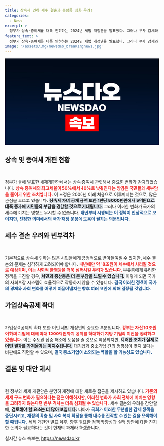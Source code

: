 ```yaml
---
title: 상속세 인하 세수 결손과 불평등 심화 우려!
categories:
  - News
excerpt: >
  정부가 상속·증여세를 대폭 인하하는 2024년 세법 개정안을 발표했다. 그러나 부자 감세와 세수 결손 우려가 커지며, 빈부격차 심화 논란이 일고 있다. 실질적인 경제 회복과 공정성 확보가 필요한 시점이다. 클릭하여 자세히 확인해보세요!
feature_text: >
  정부가 상속·증여세를 대폭 인하하는 2024년 세법 개정안을 발표했다. 그러나 부자 감세와 세수 결손 우려가 커지며, 빈부격차 심화 논란이 일고 있다. 실질적인 경제 회복과 공정성 확보가 필요한 시점이다. 클릭하여 자세히 확인해보세요!
image: '/assets/img/newsdao_breakingnews.jpg'
---
```


<p><img src="/assets/img/newsdao_breakingnews.jpg" alt="flaretime 속보" /></p>

<h2 data-ke-size="size26">상속 및 증여세 개편 현황</h2>

<p data-ke-size="size16">&nbsp;</p>

<p>정부가 올해 발표한 세제개편안에서는 상속·증여세 관련해서 중요한 변화가 감지되었습니다. <b><span style="color: #ee2323;">상속·증여세의 최고세율이 50%에서 40%로 낮춰진다는 방침은 국민들의 세부담을 줄이기 위한 조치입니다.</span></b> 이 조정은 2000년 이래 처음으로 이루어지는 것으로, 많은 관심을 모으고 있습니다. <b><span style="background-color: #21538527;">상속세 자녀 공제 금액 또한 1인당 5000만원에서 5억원으로 대폭 증가해 시민들의 부담을 경감할 것으로 기대됩니다.</span></b> 그러나 이러한 변화가 국가의 세수에 미치는 영향도 무시할 수 없습니다. <b><span style="color: #1a5490;">내년부터 시행되는 이 정책이 인상적으로 보이지만, 진정한 의미에서의 국가 재정 운용에 도움이 될지는 의문입니다.</span></b></p>

<h2 data-ke-size="size26">세수 결손 우려와 빈부격차</h2>

<p data-ke-size="size16">&nbsp;</p>

<p>기본적으로 상속세 인하는 많은 시민들에게 긍정적으로 받아들여질 수 있지만, 세수 결손의 문제는 심각하게 고려되어야 합니다. <b><span style="color: #ee2323;">내년에만 약 18조원이 세수에서 사라질 것으로 예상되며, 이는 사회적 불평등을 더욱 심화시킬 우려가 있습니다.</span></b> 부유층에게 유리한 정책을 추진할 경우, <b><span style="background-color: #21538527;">서민과 중산층은 더 큰 부담을 느낄 수 있습니다.</span></b> 이렇게 되면 국가의 사회보장 시스템이 효율적으로 작동하지 않을 수 있습니다. <b><span style="color: #1a5490;">결국 이러한 정책이 국가의 경제와 사회 변화를 어떻게 이끌어낼지는 향후 여러 요인에 의해 결정될 것입니다.</span></b></p>

<h2 data-ke-size="size26">가업상속공제 확대</h2>

<p data-ke-size="size16">&nbsp;</p>

<p>가업상속공제의 확대 또한 이번 세법 개정안의 중요한 부분입니다. <b><span style="color: #ee2323;">정부는 자산 10조원 이하의 기업에 대해 최대 1200억원까지 공제를 확대하여 지방 기업의 이전을 장려하고 있습니다.</span></b> 이는 수도권 집중 해소에 도움을 줄 것으로 예상되지만, <b><span style="background-color: #21538527;">이러한 조치가 실제로 어떤 결과를 가져올지는 미지수입니다.</span></b> 대기업과 중소기업 간의 형평성이 맞지 않다는 비판에도 직면할 수 있으며, <b><span style="color: #1a5490;">결국 중소기업이 소외되는 역할을 할 가능성도 있습니다.</span></b></p>

<h2 data-ke-size="size26">결론 및 대안 제시</h2>

<p data-ke-size="size16">&nbsp;</p>

<p>현 정부의 세제 개편안은 분명히 재정에 대한 새로운 접근을 제시하고 있습니다. <b><span style="color: #ee2323;">기존의 세제 구조 변화가 필요하다는 점은 이해하지만, 이러한 변화가 사회 전체에 미치는 영향을 고려하지 않는다면 빈부 격차는 더욱 심화될 수 있습니다.</span></b> 세수 결손의 우려를 감안할 때, <b><span style="background-color: #21538527;">검토해야 할 요소는 더 많아 보입니다.</span></b> 나아가 <b><span style="color: #1a5490;">국회가 이러한 무분별한 감세 정책을 중단시키고, 재정의 확충 및 사회 복지 확장을 통해 내수를 진작할 수 있는 길을 모색해야 할 때입니다.</span></b> 세제 개편안 발표 이후, 향후 필요한 정책 방향성과 실행 방안에 대한 진지한 논의가 필요하다는 것이 현재의 과제라 하겠습니다.</p>
실시간 뉴스 속보는, <a href="https://newsdao.kr" rel="dofollow">https://newsdao.kr</a>


